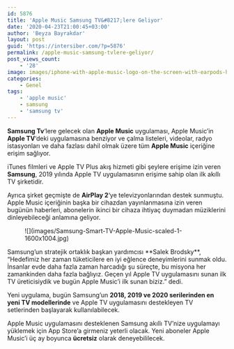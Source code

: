 ```yaml
---
id: 5876
title: 'Apple Music Samsung TV&#8217;lere Geliyor'
date: '2020-04-23T21:00:45+03:00'
author: 'Beyza Bayrakdar'
layout: post
guid: 'https://intersiber.com/?p=5876'
permalink: /apple-music-samsung-tvlere-geliyor/
post_views_count:
    - '28'
image: images/iphone-with-apple-music-logo-on-the-screen-with-earpods-headphones-closeup-apple-music-is-the-new-itunes-based-music-streaming-service-that-arrived-on-iphone-moscow-russia-april-20-2019-scaled.jpg
categories:
    - Genel
tags:
    - 'apple music'
    - samsung
    - 'samsung tv'
---
```


**Samsung Tv**‘lere gelecek olan **Apple Music** uygulaması, Apple Music’in **Apple TV**‘deki uygulamasına benziyor ve çalma listeleri, videolar, radyo istasyonları ve daha fazlası dahil olmak üzere tüm **Apple Music** içeriğine erişim sağlıyor.

iTunes filmleri ve Apple TV Plus akış hizmeti gibi şeylere erişime izin veren **Samsung**, 2019 yılında Apple TV uygulamasının erişime sahip olan ilk akıllı TV şirketidir.

Ayrıca şirket geçmişte de **AirPlay 2**‘ye televizyonlarından destek sunmuştu. Apple Music içeriğinin başka bir cihazdan yayınlanmasına izin veren bugünün haberleri, abonelerin ikinci bir cihaza ihtiyaç duymadan müziklerini dinleyebileceği anlamına geliyor.

<figure class="wp-block-image size-large">![](images/Samsung-Smart-TV-Apple-Music-scaled-1-1600x1004.jpg)</figure>Samsung’un stratejik ortaklık başkan yardımcısı **Salek Brodsky**, “Hedefimiz her zaman tüketicilere en iyi eğlence deneyimlerini sunmak oldu. İnsanlar evde daha fazla zaman harcadığı şu süreçte, bu misyona her zamankinden daha fazla bağlıyız. Geçen yıl Apple TV uygulamasını sunan ilk TV üreticisiydik ve bugün Apple Music’i ilk sunan biziz.” dedi.

Yeni uygulama, bugün Samsung’un **2018, 2019 ve 2020 serilerinden en yeni TV modellerinde** ve Apple TV uygulamasını destekleyen TV setlerinden başlayarak kullanılabilecek.

Apple Music uygulamasını desteklenen Samsung akıllı TV’nize uygulamayı yüklemek için App Store’a girmeniz yeterli olacak. Yeni aboneler Apple Music’i üç ay boyunca **ücretsiz** olarak deneyebililecek.